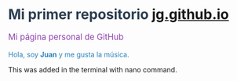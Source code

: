 

# <span style="color: #2c3e50;">Mi primer repositorio</span> [jg.github.io](https://jg.github.io)
<p style="color: #8e44ad; font-size: 1.2em;">Mi página personal de GitHub</p>

<p style="color: #2980b9;">Hola, soy <strong>Juan</strong> y me gusta la música.</p>
This was added in the terminal with nano command. 



